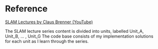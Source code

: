 # Reference #
[SLAM Lectures by Claus Brenner (YouTube)](https://www.youtube.com/watch?v=B2qzYCeT9oQ&list=PLpUPoM7Rgzi_7YWn14Va2FODh7LzADBSm)

The SLAM lecture series content is divided into units, labelled Unit_A, Unit_B, ... , Unit_G
The code base consists of my implementation solutions for each unit as I learn through the series.